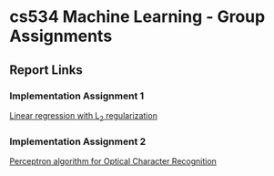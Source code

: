 # cs534 Machine Learning - Group Assignments

## Report Links

### Implementation Assignment 1
[Linear regression with L<sub>2</sub> regularization](https://docs.google.com/document/d/19_ITeuhBJ6Nqo161h81AtzTc3AEN0Tg2E8IY5toTJ7I/edit?usp=sharing)

### Implementation Assignment 2
[Perceptron algorithm for Optical Character Recognition](https://docs.google.com/document/d/1pRnC8mHC4FTOVyHdiVluABBKWEzpiFIUt5_liGe7_gE/edit#)
